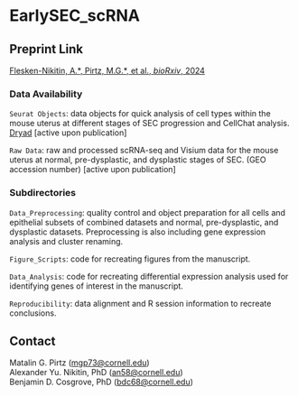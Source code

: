 # EarlySEC_scRNA


## Preprint Link
[Flesken-Nikitin, A.\*, Pirtz, M.G.\*, et al., *bioRxiv*, 2024](https://www.biorxiv.org/content/10.1101/2024.03.15.585274v1)


### Data Availability
`Seurat Objects`: data objects for quick analysis of cell types within the mouse uterus at different stages of SEC progression and CellChat analysis. [Dryad]() [active upon publication]  

`Raw Data`: raw and processed scRNA-seq and Visium data for the mouse uterus at normal, pre-dysplastic, and dysplastic stages of SEC. (GEO accession number) [active upon publication]  


### Subdirectories
`Data_Preprocessing`: quality control and object preparation for all cells and epithelial subsets of combined datasets and normal, pre-dysplastic, and dysplastic datasets. Preprocessing is also including gene expression analysis and cluster renaming.

`Figure_Scripts`: code for recreating figures from the manuscript. 

`Data_Analysis`: code for recreating differential expression analysis used for identifying genes of interest in the manuscript.

`Reproducibility`: data alignment and R session information to recreate conclusions.  


## Contact
Matalin G. Pirtz ([mgp73@cornell.edu](mgp73@cornell.edu))  
Alexander Yu. Nikitin, PhD ([an58@cornell.edu](an58@cornell.edu))  
Benjamin D. Cosgrove, PhD ([bdc68@cornell.edu](bdc68@cornell.edu))  

